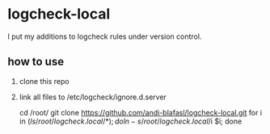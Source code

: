 # logcheck-local

I put my additions to logcheck rules under version control.

## how to use

1. clone this repo
2. link all files to /etc/logcheck/ignore.d.server
  
    cd /root/
    git clone https://github.com/andi-blafasl/logcheck-local.git
    for i in $(ls /root/logcheck.local/*); do ln -s /root/logcheck.local/$i $i; done

